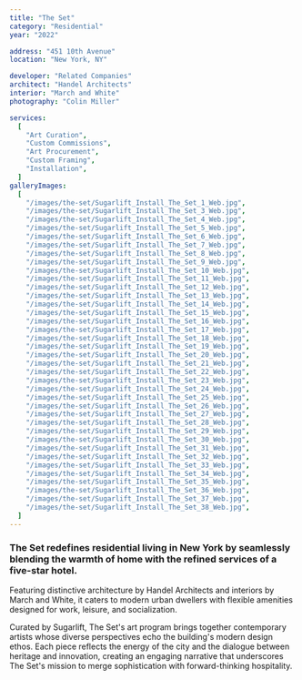 ```yaml
---
title: "The Set"
category: "Residential"
year: "2022"

address: "451 10th Avenue"
location: "New York, NY"

developer: "Related Companies"
architect: "Handel Architects"
interior: "March and White"
photography: "Colin Miller"

services:
  [
    "Art Curation",
    "Custom Commissions",
    "Art Procurement",
    "Custom Framing",
    "Installation",
  ]
galleryImages:
  [
    "/images/the-set/Sugarlift_Install_The_Set_1_Web.jpg",
    "/images/the-set/Sugarlift_Install_The_Set_3_Web.jpg",
    "/images/the-set/Sugarlift_Install_The_Set_4_Web.jpg",
    "/images/the-set/Sugarlift_Install_The_Set_5_Web.jpg",
    "/images/the-set/Sugarlift_Install_The_Set_6_Web.jpg",
    "/images/the-set/Sugarlift_Install_The_Set_7_Web.jpg",
    "/images/the-set/Sugarlift_Install_The_Set_8_Web.jpg",
    "/images/the-set/Sugarlift_Install_The_Set_9_Web.jpg",
    "/images/the-set/Sugarlift_Install_The_Set_10_Web.jpg",
    "/images/the-set/Sugarlift_Install_The_Set_11_Web.jpg",
    "/images/the-set/Sugarlift_Install_The_Set_12_Web.jpg",
    "/images/the-set/Sugarlift_Install_The_Set_13_Web.jpg",
    "/images/the-set/Sugarlift_Install_The_Set_14_Web.jpg",
    "/images/the-set/Sugarlift_Install_The_Set_15_Web.jpg",
    "/images/the-set/Sugarlift_Install_The_Set_16_Web.jpg",
    "/images/the-set/Sugarlift_Install_The_Set_17_Web.jpg",
    "/images/the-set/Sugarlift_Install_The_Set_18_Web.jpg",
    "/images/the-set/Sugarlift_Install_The_Set_19_Web.jpg",
    "/images/the-set/Sugarlift_Install_The_Set_20_Web.jpg",
    "/images/the-set/Sugarlift_Install_The_Set_21_Web.jpg",
    "/images/the-set/Sugarlift_Install_The_Set_22_Web.jpg",
    "/images/the-set/Sugarlift_Install_The_Set_23_Web.jpg",
    "/images/the-set/Sugarlift_Install_The_Set_24_Web.jpg",
    "/images/the-set/Sugarlift_Install_The_Set_25_Web.jpg",
    "/images/the-set/Sugarlift_Install_The_Set_26_Web.jpg",
    "/images/the-set/Sugarlift_Install_The_Set_27_Web.jpg",
    "/images/the-set/Sugarlift_Install_The_Set_28_Web.jpg",
    "/images/the-set/Sugarlift_Install_The_Set_29_Web.jpg",
    "/images/the-set/Sugarlift_Install_The_Set_30_Web.jpg",
    "/images/the-set/Sugarlift_Install_The_Set_31_Web.jpg",
    "/images/the-set/Sugarlift_Install_The_Set_32_Web.jpg",
    "/images/the-set/Sugarlift_Install_The_Set_33_Web.jpg",
    "/images/the-set/Sugarlift_Install_The_Set_34_Web.jpg",
    "/images/the-set/Sugarlift_Install_The_Set_35_Web.jpg",
    "/images/the-set/Sugarlift_Install_The_Set_36_Web.jpg",
    "/images/the-set/Sugarlift_Install_The_Set_37_Web.jpg",
    "/images/the-set/Sugarlift_Install_The_Set_38_Web.jpg",
  ]
---
```


### The Set redefines residential living in New York by seamlessly blending the warmth of home with the refined services of a five-star hotel.

Featuring distinctive architecture by Handel Architects and interiors by March and White, it caters to modern urban dwellers with flexible amenities designed for work, leisure, and socialization.

Curated by Sugarlift, The Set's art program brings together contemporary artists whose diverse perspectives echo the building's modern design ethos. Each piece reflects the energy of the city and the dialogue between heritage and innovation, creating an engaging narrative that underscores The Set's mission to merge sophistication with forward-thinking hospitality.
